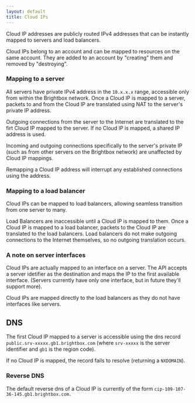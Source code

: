 ```yaml
---
layout: default
title: Cloud IPs
---
```


Cloud IP addresses are publicly routed IPv4 addresses that can be
instantly mapped to servers and load balancers.

Cloud IPs belong to an account and can be mapped to resources on the
same account. They are added to an account by "creating" them and
removed by "destroying".

### Mapping to a server

All servers have private IPv4 address in the `10.x.x.x` range,
accessible only from within the Brightbox network.  Once a Cloud IP is
mapped to a server, packets to and from the Cloud IP are translated
using NAT to the server's private IP address.

Outgoing connections from the server to the Internet are translated to
the firt Cloud IP mapped to the server.  If no Cloud IP is mapped, a
shared IP address is used.

Incoming and outgoing connections specifically to the server's private
IP (such as from other servers on the Brightbox network) are
unaffected by Cloud IP mappings.

Remapping a Cloud IP address will interrupt any established
connections using the address.

### Mapping to a load balancer

Cloud IPs can be mapped to load balancers, allowing seamless
transition from one server to many.

Load Balancers are inaccessible until a Cloud IP is mapped to
them. Once a Cloud IP is mapped to a load balancer, packets to the
Cloud IP are translated to the load balancers.  Load balancers do not
make outgoing connections to the Internet themselves, so no outgoing
translation occurs.

### A note on server interfaces

Cloud IPs are actually mapped to an interface on a server. The API
accepts a server idetifier as the destination and maps the IP to the
first available interface. (Servers currently have only one interface,
but in future they'll support more).

Cloud IPs are mapped directly to the load balancers as they do not have
interfaces like servers.

## DNS

The first Cloud IP mapped to a server is accessible using the dns
record `public.srv-xxxxx.gb1.brightbox.com` (where `srv-xxxxx` is the
server identifier and `gb1` is the region code).

If no Cloud IP is mapped, the record fails to resolve (returning a
`NXDOMAIN`).

### Reverse DNS

The default reverse dns of a Cloud IP is currently of the form
`cip-109-107-36-145.gb1.brightbox.com.`

